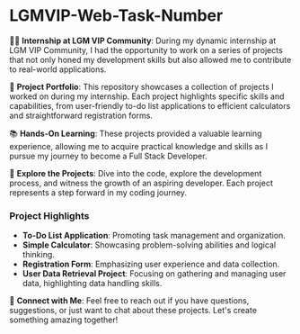 # LGMVIP-Web-Task-Number

👨‍💻 **Internship at LGM VIP Community**: During my dynamic internship at LGM VIP Community, I had the opportunity to work on a series of projects that not only honed my development skills but also allowed me to contribute to real-world applications.

🌟 **Project Portfolio**: This repository showcases a collection of projects I worked on during my internship. Each project highlights specific skills and capabilities, from user-friendly to-do list applications to efficient calculators and straightforward registration forms.

📚 **Hands-On Learning**: These projects provided a valuable learning experience, allowing me to acquire practical knowledge and skills as I pursue my journey to become a Full Stack Developer.

🚀 **Explore the Projects**: Dive into the code, explore the development process, and witness the growth of an aspiring developer. Each project represents a step forward in my coding journey.

### Project Highlights

- **To-Do List Application**: Promoting task management and organization.
- **Simple Calculator**: Showcasing problem-solving abilities and logical thinking.
- **Registration Form**: Emphasizing user experience and data collection.
- **User Data Retrieval Project**: Focusing on gathering and managing user data, highlighting data handling skills.

🔗 **Connect with Me**: Feel free to reach out if you have questions, suggestions, or just want to chat about these projects. Let's create something amazing together!
